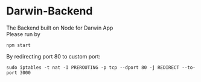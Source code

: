# Darwin-Backend
The Backend built on Node for Darwin App  
Please run by  
```
npm start
```
By redirecting port 80 to custom port:
```
sudo iptables -t nat -I PREROUTING -p tcp --dport 80 -j REDIRECT --to-port 3000
```
